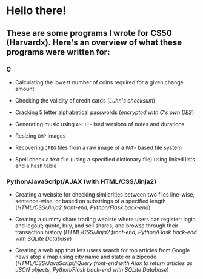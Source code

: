 # Hello there!

## These are some programs I wrote for CS50 (Harvardx). Here's an overview of what these programs were written for:  
  
  ### C

- Calculating the lowest number of coins required for a given change amount

- Checking the validity of credit cards (*Luhn's checksum*)

- Cracking 5 letter alphabetical passwords (*encrypted with C's own DES*)

- Generating music using `ASCII`- ised versions of notes and durations

- Resizing `BMP` images

- Recovering `JPEG` files from a raw image of a `FAT`- based file system

- Spell check a text file (using a specified dictionary file) using linked lists and a hash table  
    
### Python/JavaScript/AJAX (with HTML/CSS/Jinja2)  
 
- Creating a website for checking similarities between two files line-wise, sentence-wise, or based on substrings of a specified length (_HTML/CSS/Jinja2 front-end, Python/Flask back-end_)  
  
- Creating a dummy share trading webiste where users can register; login and logout; quote, buy, and sell shares; and browse
through their transaction history (_HTML/CSS/Jinja2 front-end, Python/Flask back-end with SQLite Database_)  
  
- Creating a web app that lets users search for top articles from Google news atop a map using city name and state or a zipcode 
(_HTML/CSS/JavaScript/jQuery front-end with Ajax to return articles as JSON objects, Python/Flask back-end with SQLite Database_)
